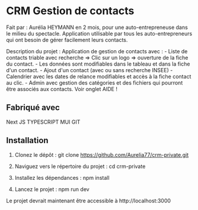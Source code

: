 # CRM Gestion de contacts
Fait par : Aurélia HEYMANN en 2 mois, pour une auto-entrepreneuse dans le milieu du spectacle.
Application utilisable par tous les auto-entrepreneurs qui ont besoin de gérer facilement leurs contacts.

Description du projet :
Application de gestion de contacts avec :
    - Liste de contacts triable avec recherche => Clic sur un logo => ouverture de la fiche du contact.
    - Les données sont modifiables dans le tableau et dans la fiche d'un contact.
    - Ajout d'un contact (avec ou sans recherche INSEE)
    - Calendrier avec les dates de relance modifiables et accès à la fiche contact au clic.
    - Admin avec gestion des catégories et des fichiers qui pourront être associés aux contacts.
Voir onglet AIDE !

## Fabriqué avec
Next JS
TYPESCRIPT
MUI
GIT

## Installation

1. Clonez le dépôt :
git clone https://github.com/Aurelia77/crm-private.git

2. Naviguez vers le répertoire du projet :
cd crm-private

3. Installez les dépendances :
npm install

4. Lancez le projet :
npm run dev

Le projet devrait maintenant être accessible à http://localhost:3000